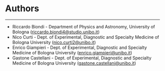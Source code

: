 # Authors #

----------
- Riccardo Biondi - Department of Physics and Astronomy, University of Bologna ([riccardo.biondi4@studio.unibo.it](mailto:riccardo.biondi4@studio.unibo.it))
- Nico Curti - Dept. of Experimental, Diagnostic and Specialty Medicine of Bologna University ([nico.curti2@unibo.it](mailto:nico.curti2@unibo.it))
- Enrico Giampieri - Dept. of Experimental, Diagnostic and Specialty Medicine of Bologna University ([enrico.giampieri@unibo.it](mailto:enrico.giampieri@unibo.it))
- Gastone Castellani - Dept. of Experimental, Diagnostic and Specialty Medicine of Bologna University ([gastone.castellani@unibo.it](mailto:gastone.castellani@unibo.it))
